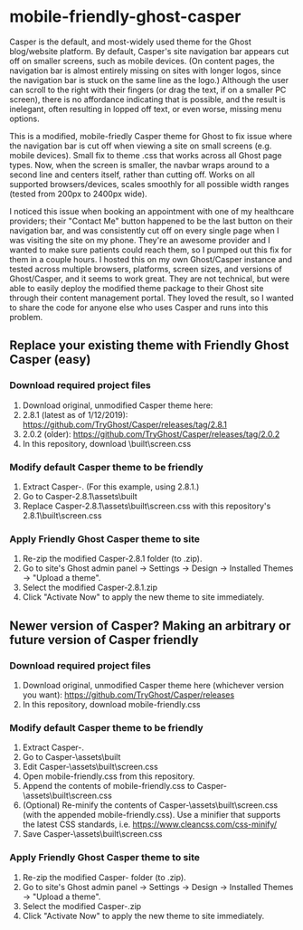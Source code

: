 # mobile-friendly-ghost-casper
Casper is the default, and most-widely used theme for the Ghost blog/website platform. By default, Casper's site navigation bar appears cut off on smaller screens, such as mobile devices. (On content pages, the navigation bar is almost entirely missing on sites with longer logos, since the navigation bar is stuck on the same line as the logo.) Although the user can scroll to the right with their fingers (or drag the text, if on a smaller PC screen), there is no affordance indicating that is possible, and the result is inelegant, often resulting in lopped off text, or even worse, missing menu options.

This is a modified, mobile-friedly Casper theme for Ghost to fix issue where the navigation bar is cut off when viewing a site on small screens (e.g. mobile devices). Small fix to theme .css that works across all Ghost page types. Now, when the screen is smaller, the navbar wraps around to a second line and centers itself, rather than cutting off. Works on all supported browsers/devices, scales smoothly for all possible width ranges (tested from 200px to 2400px wide).

I noticed this issue when booking an appointment with one of my healthcare providers; their "Contact Me" button happened to be the last button on their navigation bar, and was consistently cut off on every single page when I was visiting the site on my phone. They're an awesome provider and I wanted to make sure patients could reach them, so I pumped out this fix for them in a couple hours. I hosted this on my own Ghost/Casper instance and tested across multiple browsers, platforms, screen sizes, and versions of Ghost/Casper, and it seems to work great. They are not technical, but were able to easily deploy the modified theme package to their Ghost site through their content management portal. They loved the result, so I wanted to share the code for anyone else who uses Casper and runs into this problem.

## Replace your existing theme with Friendly Ghost Casper (easy)
### Download required project files
1. Download original, unmodified Casper theme here:
  1. 2.8.1 (latest as of 1/12/2019): https://github.com/TryGhost/Casper/releases/tag/2.8.1
  2. 2.0.2 (older): https://github.com/TryGhost/Casper/releases/tag/2.0.2
2. In this repository, download <release>\built\screen.css

### Modify default Casper theme to be friendly
1. Extract Casper-<release>. (For this example, using 2.8.1.)
2. Go to Casper-2.8.1\assets\built
3. Replace Casper-2.8.1\assets\built\screen.css with this repository's 2.8.1\built\screen.css

### Apply Friendly Ghost Casper theme to site 
1. Re-zip the modified Casper-2.8.1 folder (to .zip).
2. Go to site's Ghost admin panel -> Settings -> Design -> Installed Themes -> "Upload a theme".
3. Select the modified Casper-2.8.1.zip
4. Click "Activate Now" to apply the new theme to site immediately.

## Newer version of Casper? Making an arbitrary or future version of Casper friendly
### Download required project files
1. Download original, unmodified Casper theme here (whichever version you want): https://github.com/TryGhost/Casper/releases
2. In this repository, download mobile-friendly.css

### Modify default Casper theme to be friendly
1. Extract Casper-<release>.
2. Go to Casper-<release>\assets\built
3. Edit Casper-<release>\assets\built\screen.css
4. Open mobile-friendly.css from this repository.
5. Append the contents of mobile-friendly.css to Casper-<release>\assets\built\screen.css
6. (Optional) Re-minify the contents of Casper-<release>\assets\built\screen.css (with the appended mobile-friendly.css). Use a minifier that supports the latest CSS standards, i.e. https://www.cleancss.com/css-minify/
7. Save Casper-<release>\assets\built\screen.css

### Apply Friendly Ghost Casper theme to site 
1. Re-zip the modified Casper-<release> folder (to .zip).
2. Go to site's Ghost admin panel -> Settings -> Design -> Installed Themes -> "Upload a theme".
3. Select the modified Casper-<release>.zip
4. Click "Activate Now" to apply the new theme to site immediately.
